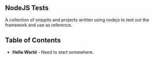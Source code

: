 NodeJS Tests
------------
A collection of snippits and projects written using nodejs to test out the framework and use as reference.

Table of Contents
-----------------
* <strong>Hello World</strong> - Need to start somewhere.

